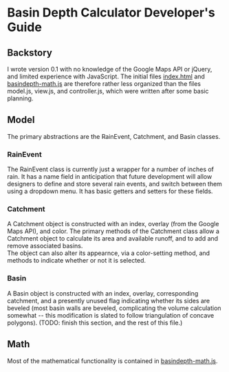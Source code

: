 # Basin Depth Calculator Developer's Guide

## Backstory
I wrote version 0.1 with no knowledge of the Google Maps API or jQuery, and limited experience with JavaScript.
The initial files [index.html](index.html) and [basindepth-math.js](basindepth-math.js) are therefore rather less organized than the 
files model.js, view.js, and controller.js, which were written after some basic planning.

## Model
The primary abstractions are the RainEvent, Catchment, and Basin classes.

### RainEvent
The RainEvent class is currently just a wrapper for a number of inches of rain.  It has a name field in anticipation that 
future development will allow designers to define and store several rain events, and switch between them using a dropdown menu.
It has basic getters and setters for these fields.

### Catchment
A Catchment object is constructed with an index, overlay (from the Google Maps API), and color. The primary methods of the
Catchment class allow a Catchment object to calculate its area and available runoff, and to add and remove associated basins.  
The object can also alter its appearnce, via a color-setting method, and methods to indicate whether or not it is selected.

### Basin
A Basin object is constructed with an index, overlay, corresponding catchment, and a presently unused flag indicating
whether its sides are beveled (most basin walls are beveled, complicating the volume calculation somewhat -- this modification
is slated to follow triangulation of concave polygons). (TODO: finish this section, and the rest of this file.)


## Math
Most of the mathematical functionality is contained in [basindepth-math.js](basindepth-math.js).
